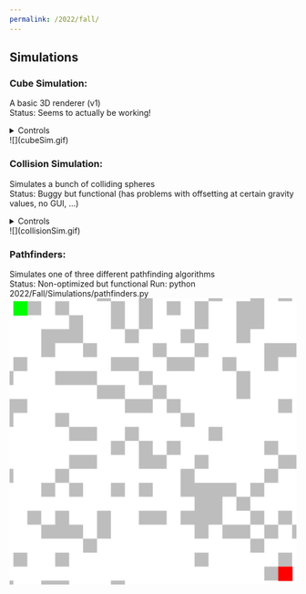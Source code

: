 ```yaml
---
permalink: /2022/fall/
---
```

## Simulations
### Cube Simulation:
A basic 3D renderer (v1)  
Status: Seems to actually be working!  
<details>
    <summary>Controls</summary>

    To run: python 2022/Fall/Simulations/cube_sim/cube_sim.py  
    In GUI:  
    * Space - Enter cube  
    * Shift/Ctrl - Layer up/down  
    * Escape - Exit GUI to simulation  
    In simulation:  
    * Up/Down - Rotate static x  
    * Right/Left - Rotate dynamic y  
</details>
![](cubeSim.gif)

### Collision Simulation:
Simulates a bunch of colliding spheres  
Status: Buggy but functional (has problems with offsetting at certain gravity values, no GUI, ...)  
<details><summary>
    Controls
</summary>
    To run: python 2022/Fall/Simulations/collision_sim.py  
    In simulation:  
    * 0-9 controls gravity value (0-0.9 sg's)
</details>
![](collisionSim.gif)

### Pathfinders:
Simulates one of three different pathfinding algorithms  
Status: Non-optimized but functional
Run: python 2022/Fall/Simulations/pathfinders.py
![](pathfinders.gif)